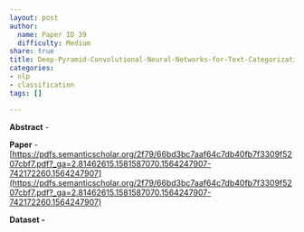 ```yaml
---
layout: post
author:
  name: Paper ID 39
  difficulty: Medium
share: true
title: Deep-Pyramid-Convolutional-Neural-Networks-for-Text-Categorization
categories:
- nlp
- classification
tags: []

---
```

**Abstract** - 

**Paper** - [https://pdfs.semanticscholar.org/2f79/66bd3bc7aaf64c7db40fb7f3309f5207cbf7.pdf?_ga=2.81462615.1581587070.1564247907-742172260.1564247907](https://pdfs.semanticscholar.org/2f79/66bd3bc7aaf64c7db40fb7f3309f5207cbf7.pdf?_ga=2.81462615.1581587070.1564247907-742172260.1564247907)

**Dataset -** []()
    